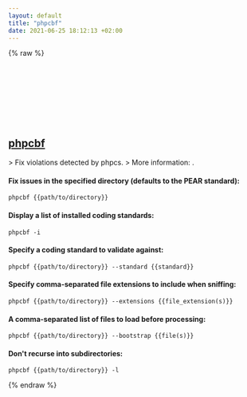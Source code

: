 ```yaml
---
layout: default
title: "phpcbf"
date: 2021-06-25 18:12:13 +02:00
---
```

{% raw %}
<h2 id="phpcbf">
  <a href="/en/common/phpcbf.html">phpcbf</a> <a href="#phpcbf"><svg class="icon">
    <use href="/assets/images/unicode_sprite.svg#link" />
  </svg></a>
</h2>
> Fix violations detected by phpcs.
> More information: <https://github.com/squizlabs/PHP_CodeSniffer>.

#### Fix issues in the specified directory (defaults to the PEAR standard):
```shell
phpcbf {{path/to/directory}}
```
#### Display a list of installed coding standards:
```shell
phpcbf -i
```
#### Specify a coding standard to validate against:
```shell
phpcbf {{path/to/directory}} --standard {{standard}}
```
#### Specify comma-separated file extensions to include when sniffing:
```shell
phpcbf {{path/to/directory}} --extensions {{file_extension(s)}}
```
#### A comma-separated list of files to load before processing:
```shell
phpcbf {{path/to/directory}} --bootstrap {{file(s)}}
```
#### Don't recurse into subdirectories:
```shell
phpcbf {{path/to/directory}} -l
```
{% endraw %}